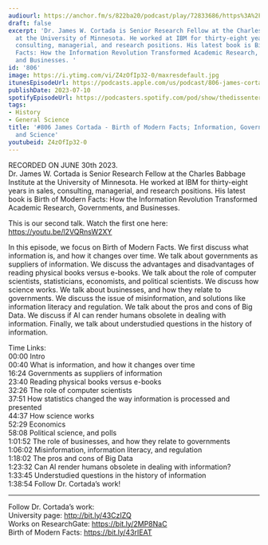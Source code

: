 ```yaml
---
audiourl: https://anchor.fm/s/822ba20/podcast/play/72833686/https%3A%2F%2Fd3ctxlq1ktw2nl.cloudfront.net%2Fstaging%2F2023-5-30%2F81f01eae-ce81-9581-bf11-e46226990f1b.m4a
draft: false
excerpt: 'Dr. James W. Cortada is Senior Research Fellow at the Charles Babbage Institute
  at the University of Minnesota. He worked at IBM for thirty-eight years in sales,
  consulting, managerial, and research positions. His latest book is Birth of Modern
  Facts: How the Information Revolution Transformed Academic Research, Governments,
  and Businesses. '
id: '806'
image: https://i.ytimg.com/vi/Z4zOfIp32-0/maxresdefault.jpg
itunesEpisodeUrl: https://podcasts.apple.com/us/podcast/806-james-cortada-birth-of-modern-facts-information/id1451347236?i=1000620621918&uo=4
publishDate: 2023-07-10
spotifyEpisodeUrl: https://podcasters.spotify.com/pod/show/thedissenter/episodes/806-James-Cortada---Birth-of-Modern-Facts-Information--Government--Business--and-Science-e26d76m
tags:
- History
- General Science
title: '#806 James Cortada - Birth of Modern Facts; Information, Government, Business,
  and Science'
youtubeid: Z4zOfIp32-0
---
```

<div class="timelinks">

RECORDED ON JUNE 30th 2023.  
Dr. James W. Cortada is Senior Research Fellow at the Charles Babbage Institute at the University of Minnesota. He worked at IBM for thirty-eight years in sales, consulting, managerial, and research positions. His latest book is Birth of Modern Facts: How the Information Revolution Transformed Academic Research, Governments, and Businesses. 

This is our second talk. Watch the first one here: https://youtu.be/l2VQRnsW2XY

In this episode, we focus on Birth of Modern Facts. We first discuss what information is, and how it changes over time. We talk about governments as suppliers of information. We discuss the advantages and disadvantages of reading physical books versus e-books. We talk about the role of computer scientists, statisticians, economists, and political scientists. We discuss how science works. We talk about businesses, and how they relate to governments. We discuss the issue of misinformation, and solutions like information literacy and regulation. We talk about the pros and cons of Big Data. We discuss if AI can render humans obsolete in dealing with information. Finally, we talk about understudied questions in the history of information.

Time Links:  
<time>00:00</time> Intro  
<time>00:40</time> What is information, and how it changes over time  
<time>16:24</time> Governments as suppliers of information  
<time>23:40</time> Reading physical books versus e-books  
<time>32:26</time> The role of computer scientists  
<time>37:51</time> How statistics changed the way information is processed and presented  
<time>44:37</time> How science works  
<time>52:29</time> Economics  
<time>58:08</time> Political science, and polls  
<time>1:01:52</time> The role of businesses, and how they relate to governments  
<time>1:06:02</time> Misinformation, information literacy, and regulation  
<time>1:18:02</time> The pros and cons of Big Data  
<time>1:23:32</time> Can AI render humans obsolete in dealing with information?  
<time>1:33:45</time> Understudied questions in the history of information  
<time>1:38:54</time> Follow Dr. Cortada’s work!

---

Follow Dr. Cortada’s work:  
University page: http://bit.ly/43CzIZQ  
Works on ResearchGate: https://bit.ly/2MP8NaC  
Birth of Modern Facts: https://bit.ly/43rIEAT
</div>


